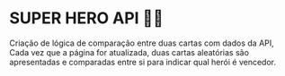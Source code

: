 # SUPER HERO API 🦸‍♂️

Criação de lógica de comparação entre duas cartas com dados da API, Cada vez que a página for atualizada, duas cartas aleatórias são apresentadas e comparadas entre si para indicar qual herói é vencedor.
